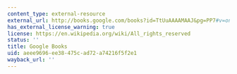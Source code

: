 ```yaml
---
content_type: external-resource
external_url: http://books.google.com/books?id=TtUuAAAAMAAJ&pg=PP7#v=onepage&q&f=false
has_external_license_warning: true
license: https://en.wikipedia.org/wiki/All_rights_reserved
status: ''
title: Google Books
uid: aeee9696-ee38-475c-ad72-a74216f5f2e1
wayback_url: ''
---
```

